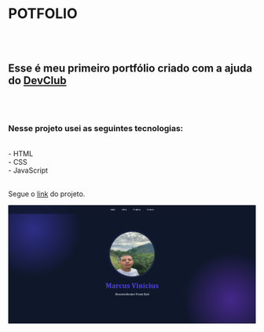 <h1>POTFOLIO</h1>
<br>
<br>
<h2>Esse é meu primeiro portfólio criado com a ajuda do <a href="https://rodolfomori.com.br/devclub"/>DevClub</a></h2>
<br>
<br>
<h3>Nesse projeto usei as seguintes tecnologias:</h3>
<br>
- HTML
<br>
- CSS
<br>
- JavaScript
<br>
<br>
<p>Segue o <a href="https://marcuvini21.github.io/Convert-money/">link</a> do projeto.</p>

<img src="https://github.com/Marcuvini21/Portfolio/blob/main/img/foto%20portfolio.png?raw=true">
